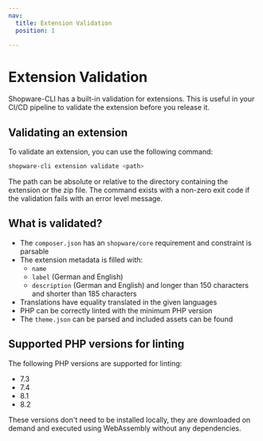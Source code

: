 ```yaml
---
nav:
  title: Extension Validation
  position: 1

---
```


# Extension Validation

Shopware-CLI has a built-in validation for extensions. This is useful in your CI/CD pipeline to validate the extension before you release it.

## Validating an extension

To validate an extension, you can use the following command:

```bash
shopware-cli extension validate <path>
```

The path can be absolute or relative to the directory containing the extension or the zip file. The command exists with a non-zero exit code if the validation fails with an error level message.

## What is validated?

- The `composer.json` has an `shopware/core` requirement and constraint is parsable
- The extension metadata is filled with:
  - `name`
  - `label` (German and English)
  - `description` (German and English) and longer than 150 characters and shorter than 185 characters
- Translations have equality translated in the given languages
- PHP can be correctly linted with the minimum PHP version
- The `theme.json` can be parsed and included assets can be found

## Supported PHP versions for linting

The following PHP versions are supported for linting:

- 7.3
- 7.4
- 8.1
- 8.2

These versions don't need to be installed locally, they are downloaded on demand and executed using WebAssembly without any dependencies.
